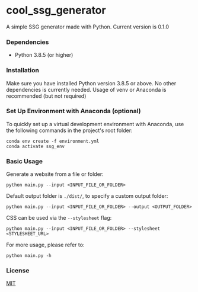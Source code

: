 # cool_ssg_generator
A simple SSG generator made with Python.
Current version is 0.1.0

### Dependencies
- Python 3.8.5 (or higher)

### Installation
Make sure you have installed Python version 3.8.5 or above. No other dependencies is currently needed. Usage of venv or Anaconda is recommended (but not required)

### Set Up Environment with Anaconda (optional)
To quickly set up a virtual development environment with Anaconda, use the following commands in the project's root folder:
```console
conda env create -f environment.yml
conda activate ssg_env
```

### Basic Usage
Generate a website from a file or folder:
```console
python main.py --input <INPUT_FILE_OR_FOLDER>
```
Default output folder is `./dist/`, to specify a custom output folder:
```console
python main.py --input <INPUT_FILE_OR_FOLDER> --output <OUTPUT_FOLDER>
```
CSS can be used via the `--stylesheet` flag:
```console
python main.py --input <INPUT_FILE_OR_FOLDER> --stylesheet <STYLESHEET_URL>
```
For more usage, please refer to:
```console
python main.py -h
```

### License
[MIT](LICENSE)
